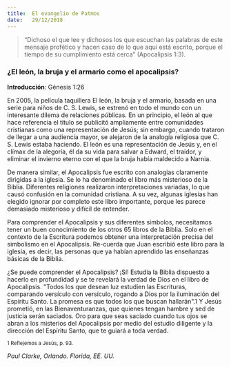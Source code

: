 ```yaml
---
title:  El evangelio de Patmos
date:   29/12/2018
---
```


><p></p>
> “Dichoso el que lee y dichosos los que escuchan las palabras de este mensaje profético y hacen caso de lo que aquí está escrito, porque el tiempo de su cumplimiento está cerca” (Apocalipsis 1:3). 

### ¿El león, la bruja y el armario como el apocalipsis? 

**Introducción**: Génesis 1:26 

En 2005, la película taquillera El león, la bruja y el armario, basada en una serie para niños de C. S. Lewis, se estrenó en todo el mundo con un interesante dilema de relaciones públicas. En un principio, el león al que hace referencia el título se publicitó ampliamente entre comunidades cristianas como una representación de Jesús; sin embargo, cuando trataron de llegar a una audiencia mayor, se alejaron de la analogía religiosa que C. S. Lewis estaba haciendo. El león es una representación de Jesús y, en el clímax de la alegoría, él da su vida para salvar a Edward, el traidor, y eliminar el invierno eterno con el que la bruja había maldecido a Narnia. 

De manera similar, el Apocalipsis fue escrito con analogías claramente dirigidas a la iglesia. Se lo ha denominado el libro más misterioso de la Biblia. Diferentes religiones realizaron interpretaciones variadas, lo que causó confusión en la comunidad cristiana. A su vez, algunas iglesias han elegido ignorar por completo este libro importante, porque les parece demasiado misterioso y difícil de entender. 

Para comprender el Apocalipsis y sus diferentes símbolos, necesitamos tener un buen conocimiento de los otros 65 libros de la Biblia. Solo en el contexto de la Escritura podemos obtener una interpretación precisa del simbolismo en el Apocalipsis. Re-cuerda que Juan escribió este libro para la iglesia, es decir, las personas que ya habían aprendido las enseñanzas básicas de la Biblia. 

¿Se puede comprender el Apocalipsis? ¡Sí! Estudia la Biblia dispuesto a hacerlo en profundidad y se te revelará la verdad de Dios en el libro de Apocalipsis. "Todos los que desean luz estudien las Escrituras, comparando versículo con versículo, rogando a Dios por la iluminación del Espíritu Santo. La promesa es que todos los que buscan hallarán".1 Y Jesús prometió, en las Bienaventuranzas, que quienes tengan hambre y sed de justicia serán saciados. Oro para que seas saciado cuando tus ojos se abran a los misterios del Apocalipsis por medio del estudio diligente y la dirección del Espíritu Santo, que te guiará a toda verdad. 

<sub>1 Reflejemos a Jesús, p. 93.</sub>

_Paul Clarke, Orlando. Florida, EE. UU._

